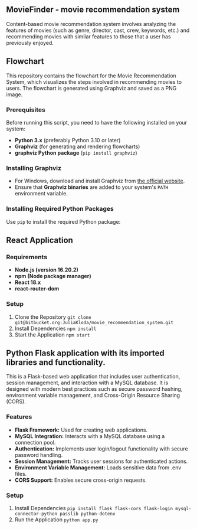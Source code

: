 ## MovieFinder - movie recommendation system

Content-based movie recommendation system involves analyzing the features of movies (such as genre, director, cast, crew, keywords, etc.) and recommending movies with similar features to those that a user has previously enjoyed.

## Flowchart

This repository contains the flowchart for the Movie Recommendation System, which visualizes the steps involved in recommending movies to users. The flowchart is generated using Graphviz and saved as a PNG image.

### Prerequisites

Before running this script, you need to have the following installed on your system:

- **Python 3.x** (preferably Python 3.10 or later)
- **Graphviz** (for generating and rendering flowcharts)
- **graphviz Python package** (`pip install graphviz`)

### Installing Graphviz

- For Windows, download and install Graphviz from [the official website](https://graphviz.gitlab.io/download/).
- Ensure that **Graphviz binaries** are added to your system's `PATH` environment variable.

### Installing Required Python Packages

Use `pip` to install the required Python package:

## React Application

### Requirements

- **Node.js (version 16.20.2)**
- **npm (Node package manager)**
- **React 18.x**
- **react-router-dom**

### Setup

1. Clone the Repository
   `git clone git@bitbucket.org:JuliaKloda/movie_recommendation_system.git`
2. Install Dependencies
   `npm install`
3. Start the Application
   `npm start`

## Python Flask application with its imported libraries and functionality.

This is a Flask-based web application that includes user authentication, session management, and interaction with a MySQL database. It is designed with modern best practices such as secure password hashing, environment variable management, and Cross-Origin Resource Sharing (CORS).

### Features

- **Flask Framework:** Used for creating web applications.
- **MySQL Integration:** Interacts with a MySQL database using a connection pool.
- **Authentication:** Implements user login/logout functionality with secure password handling.
- **Session Management:** Tracks user sessions for authenticated actions.
- **Environment Variable Management:** Loads sensitive data from .env files.
- **CORS Support:** Enables secure cross-origin requests.

### Setup

1. Install Dependencies
   `pip install flask flask-cors flask-login mysql-connector-python passlib python-dotenv`
2. Run the Application
   `python app.py`
